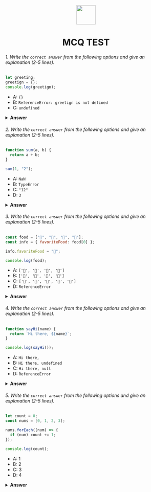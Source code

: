 <div align="center">
  <img height="60" src="https://edurev.gumlet.io/AllImages/original/ApplicationImages/CourseImages/944e5d47-8c55-4a89-91e5-22ab5f2798fc_CI.png">
  <h1>MCQ TEST</h1>
</div>

###### 1. Write the `correct answer` from the following options and give an explanation (2-5 lines).

```javascript
let greeting;
greetign = {};
console.log(greetign);
```

- A: `{}`
- B: `ReferenceError: greetign is not defined`
- C: `undefined`

<details><summary><b>Answer</b></summary>
<p>

#### Answer: ?
<i>Right answer is A: "{}"</i>
<i> <b>let greeting</b>: this line is just declares a variable using Let keyword. dont assigned a any value </i>
<i> <b>greetign = {}</b> The Line of codes means Assigned a empty object , We know that In JavaScript, {} represents an empty object literal. So, I am sure its outpu is empty array"{}"  because that's the value of the "greeting" variable after you assigned it. </i>

</p>
</details>

###### 2. Write the `correct answer` from the following options and give an explanation (2-5 lines).

```javascript
function sum(a, b) {
  return a + b;
}

sum(1, "2");
```

- A: `NaN`
- B: `TypeError`
- C: `"12"`
- D: `3`

<details><summary><b>Answer</b></summary>
<p>

#### Answer: ?

<i> The Right answer is "12"
 a is assigned the value 1.( Number type)
b is assigned the value "2" (a string).
Then, inside the function, you have the expression a + b. JavaScript will try to perform addition, but when you try to add a number and a string, JavaScript will perform type coercion and convert the number to a string and concatenate them together.

So, 1 + "2" results in "12" (a string concatenation, not numeric addition).

Therefore, the output of sum(1, "2") is "12", which is a string.</i>

</p>
</details>

###### 3. Write the `correct answer` from the following options and give an explanation (2-5 lines).

```javascript
const food = ["🍕", "🍫", "🥑", "🍔"];
const info = { favoriteFood: food[0] };

info.favoriteFood = "🍝";

console.log(food);
```

- A: `['🍕', '🍫', '🥑', '🍔']`
- B: `['🍝', '🍫', '🥑', '🍔']`
- C: `['🍝', '🍕', '🍫', '🥑', '🍔']`
- D: `ReferenceError`

<details><summary><b>Answer</b></summary>
<p>

#### Answer: ?

<i>Right Answer is A: `['🍕', '🍫', '🥑', '🍔']`

const food = ["🍕", "🍫", "🥑", "🍔"];: This line declares a constant array named food containing four items.

const info = { favoriteFood: food[0] };: Here,create an object info with a property favoriteFood, and  initialize it with the first element of the food array, which is "🍕". So, info.favoriteFood initially holds the value "🍕".

info.favoriteFood = "🍝";: This line reassigns the favoriteFood property of the info object with the value "🍝". So, now info.favoriteFood contains "🍝" instead of "🍕".

console.log(food);: Finally,  log the food array to the console.

Before  logged the food array,  only modified the info object by changing the value of info.favoriteFood.  didn't directly modify the food array. Therefore, the food array remains unchanged. When  log food, it will output the original array
</i>

</p>
</details>

###### 4. Write the `correct answer` from the following options and give an explanation (2-5 lines).

```javascript
function sayHi(name) {
  return `Hi there, ${name}`;
}

console.log(sayHi());
```

- A: `Hi there,`
- B: `Hi there, undefined`
- C: `Hi there, null`
- D: `ReferenceError`

<details><summary><b>Answer</b></summary>
<p>

#### Answer: ?

<i>Right Answe is - B: `Hi there, undefined`</i>

In This code,  have defined a function sayHi that takes one parameter name and returns a string with a greeting. The greeting is constructed using template literals with the value of the name parameter.

However, when  call sayHi() in the console.log statement, not passing any argument for the name parameter. In JavaScript, if  don't provide a value for a parameter that the function expects, the parameter's value becomes undefined.
</p>
</details>

###### 5. Write the `correct answer` from the following options and give an explanation (2-5 lines).

```javascript
let count = 0;
const nums = [0, 1, 2, 3];

nums.forEach((num) => {
  if (num) count += 1;
});

console.log(count);
```

- A: 1
- B: 2
- C: 3
- D: 4

<details><summary><b>Answer</b></summary>
<p>

#### Answer: ?

<i>Currect answer is 3 </i>
This  array of nums called with elements [0, 1, 2, 3].  using forEach to loop through the elements and count how many of them are truthy (non-zero). The count variable is incremented for each truthy element. In this case, there are three truthy elements (1, 2, and 3), so the final output is 3.

</p>
</details>